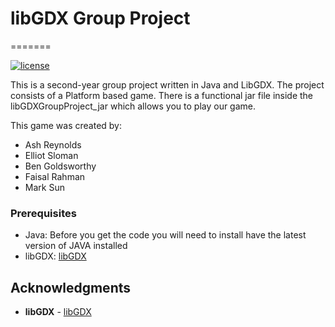 # libGDX Group Project
=======

[![license](https://img.shields.io/badge/license-MIT-blue.svg)](https://opensource.org/licenses/MIT)


This is a second-year group project written in Java and LibGDX. The project consists of a Platform based game. There is a functional jar file inside the libGDXGroupProject_jar which allows you to play our game.

This game was created by:

- Ash Reynolds
- Elliot Sloman
- Ben Goldsworthy
- Faisal Rahman 
- Mark Sun

### Prerequisites
- Java: Before you get the code you will need to install have the latest version of JAVA installed
- libGDX: [libGDX](https://libgdx.badlogicgames.com/)

## Acknowledgments

* **libGDX** - [libGDX](https://libgdx.badlogicgames.com/)
